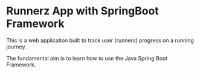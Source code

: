 # Runnerz App with SpringBoot Framework

This is a web application built to track user (runners) progress on a running journey.

The fundamental aim is to learn how to use the Java Spring Boot Framework.
